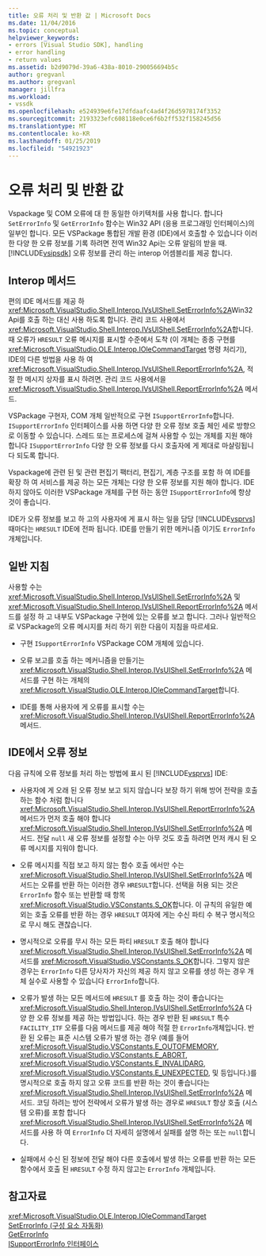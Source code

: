 ```yaml
---
title: 오류 처리 및 반환 값 | Microsoft Docs
ms.date: 11/04/2016
ms.topic: conceptual
helpviewer_keywords:
- errors [Visual Studio SDK], handling
- error handling
- return values
ms.assetid: b2d9079d-39a6-438a-8010-290056694b5c
author: gregvanl
ms.author: gregvanl
manager: jillfra
ms.workload:
- vssdk
ms.openlocfilehash: e524939e6fe17dfdaafc4ad4f26d5978174f3352
ms.sourcegitcommit: 2193323efc608118e0ce6f6b2ff532f158245d56
ms.translationtype: MT
ms.contentlocale: ko-KR
ms.lasthandoff: 01/25/2019
ms.locfileid: "54921923"
---
```

# <a name="error-handling-and-return-values"></a>오류 처리 및 반환 값
Vspackage 및 COM 오류에 대 한 동일한 아키텍처를 사용 합니다. 합니다 `SetErrorInfo` 및 `GetErrorInfo` 함수는 Win32 API (응용 프로그래밍 인터페이스)의 일부인 합니다. 모든 VSPackage 통합된 개발 환경 (IDE)에서 호출할 수 있습니다 이러한 다양 한 오류 정보를 기록 하려면 전역 Win32 Api는 오류 알림의 받을 때. [!INCLUDE[vsipsdk](../extensibility/includes/vsipsdk_md.md)] 오류 정보를 관리 하는 interop 어셈블리를 제공 합니다.  
  
## <a name="interop-methods"></a>Interop 메서드  
 편의 IDE 메서드를 제공 하 <xref:Microsoft.VisualStudio.Shell.Interop.IVsUIShell.SetErrorInfo%2A>Win32 Api를 호출 하는 대신 사용 하도록 합니다. 관리 코드 사용에서 <xref:Microsoft.VisualStudio.Shell.Interop.IVsUIShell.SetErrorInfo%2A>합니다. 때 오류가 `HRESULT` 오류 메시지를 표시할 수준에서 도착 (이 개체는 종종 구현를 <xref:Microsoft.VisualStudio.OLE.Interop.IOleCommandTarget> 명령 처리기), IDE의 다른 방법을 사용 하 여 <xref:Microsoft.VisualStudio.Shell.Interop.IVsUIShell.ReportErrorInfo%2A>, 적절 한 메시지 상자를 표시 하려면. 관리 코드 사용에서을 <xref:Microsoft.VisualStudio.Shell.Interop.IVsUIShell.ReportErrorInfo%2A> 메서드.  
  
 VSPackage 구현자, COM 개체 일반적으로 구현 `ISupportErrorInfo`합니다. `ISupportErrorInfo` 인터페이스를 사용 하면 다양 한 오류 정보 호출 체인 세로 방향으로 이동할 수 있습니다. 스레드 또는 프로세스에 걸쳐 사용할 수 있는 개체를 지원 해야 합니다 `ISupportErrorInfo` 다양 한 오류 정보를 다시 호출자에 게 제대로 마샬링됩니다 되도록 합니다.  
  
 Vspackage에 관련 된 및 관련 편집기 팩터리, 편집기, 계층 구조를 포함 하 여 IDE를 확장 하 여 서비스를 제공 하는 모든 개체는 다양 한 오류 정보를 지원 해야 합니다. IDE 하지 않아도 이러한 VSPackage 개체를 구현 하는 동안 `ISupportErrorInfo`에 항상 것이 좋습니다.  
  
 IDE가 오류 정보를 보고 하 고의 사용자에 게 표시 하는 일을 담당 [!INCLUDE[vsprvs](../code-quality/includes/vsprvs_md.md)] 때마다는 `HRESULT` IDE에 전파 됩니다. IDE를 만들기 위한 메커니즘 이기도 `ErrorInfo` 개체입니다.  
  
## <a name="general-guidelines"></a>일반 지침  
 사용할 수는 <xref:Microsoft.VisualStudio.Shell.Interop.IVsUIShell.SetErrorInfo%2A> 및 <xref:Microsoft.VisualStudio.Shell.Interop.IVsUIShell.ReportErrorInfo%2A> 메서드를 설정 하 고 내부도 VSPackage 구현에 있는 오류를 보고 합니다. 그러나 일반적으로 VSPackage의 오류 메시지를 처리 하기 위한 다음이 지침을 따르세요.  
  
-   구현 `ISupportErrorInfo` VSPackage COM 개체에 있습니다.  
  
-   오류 보고를 호출 하는 메커니즘을 만들기는 <xref:Microsoft.VisualStudio.Shell.Interop.IVsUIShell.SetErrorInfo%2A> 메서드를 구현 하는 개체의 <xref:Microsoft.VisualStudio.OLE.Interop.IOleCommandTarget>합니다.  
  
-   IDE를 통해 사용자에 게 오류를 표시할 수는 <xref:Microsoft.VisualStudio.Shell.Interop.IVsUIShell.ReportErrorInfo%2A> 메서드.  
  
## <a name="error-information-in-the-ide"></a>IDE에서 오류 정보  
 다음 규칙에 오류 정보를 처리 하는 방법에 표시 된 [!INCLUDE[vsprvs](../code-quality/includes/vsprvs_md.md)] IDE:  
  
-   사용자에 게 오래 된 오류 정보 보고 되지 않습니다 보장 하기 위해 방어 전략을 호출 하는 함수 처럼 합니다 <xref:Microsoft.VisualStudio.Shell.Interop.IVsUIShell.ReportErrorInfo%2A> 메서드가 먼저 호출 해야 합니다 <xref:Microsoft.VisualStudio.Shell.Interop.IVsUIShell.SetErrorInfo%2A> 메서드. 전달 `null` 새 오류 정보를 설정할 수는 아무 것도 호출 하려면 먼저 캐시 된 오류 메시지를 지워야 합니다.  
  
-   오류 메시지를 직접 보고 하지 않는 함수 호출 에서만 수는 <xref:Microsoft.VisualStudio.Shell.Interop.IVsUIShell.SetErrorInfo%2A> 메서드는 오류를 반환 하는 이러한 경우 `HRESULT`합니다. 선택을 허용 되는 것은 `ErrorInfo` 함수 또는 반환할 때 항목 <xref:Microsoft.VisualStudio.VSConstants.S_OK>합니다. 이 규칙의 유일한 예외는 호출 오류를 반환 하는 경우 `HRESULT` 여자에 게는 수신 파티 수 복구 명시적으로 무시 해도 괜찮습니다.  
  
-   명시적으로 오류를 무시 하는 모든 파티 `HRESULT` 호출 해야 합니다 <xref:Microsoft.VisualStudio.Shell.Interop.IVsUIShell.SetErrorInfo%2A> 메서드를 <xref:Microsoft.VisualStudio.VSConstants.S_OK>합니다. 그렇지 않은 경우는 `ErrorInfo` 다른 당사자가 자신의 제공 하지 않고 오류를 생성 하는 경우 개체 실수로 사용할 수 있습니다 `ErrorInfo`합니다.  
  
-   오류가 발생 하는 모든 메서드에 `HRESULT` 를 호출 하는 것이 좋습니다는 <xref:Microsoft.VisualStudio.Shell.Interop.IVsUIShell.SetErrorInfo%2A> 다양 한 오류 정보를 제공 하는 방법입니다. 하는 경우 반환 된 `HRESULT` 특수 `FACILITY_ITF` 오류를 다음 메서드를 제공 해야 적절 한 `ErrorInfo`개체입니다. 반환 된 오류는 표준 시스템 오류가 발생 하는 경우 (예를 들어 <xref:Microsoft.VisualStudio.VSConstants.E_OUTOFMEMORY>, <xref:Microsoft.VisualStudio.VSConstants.E_ABORT>, <xref:Microsoft.VisualStudio.VSConstants.E_INVALIDARG>, <xref:Microsoft.VisualStudio.VSConstants.E_UNEXPECTED>, 및 등입니다.)를 명시적으로 호출 하지 않고 오류 코드를 반환 하는 것이 좋습니다는 <xref:Microsoft.VisualStudio.Shell.Interop.IVsUIShell.SetErrorInfo%2A> 메서드. 코딩 하려는 방어 전략에서 오류가 발생 하는 경우로 `HRESULT` 항상 호출 (시스템 오류)를 포함 합니다 <xref:Microsoft.VisualStudio.Shell.Interop.IVsUIShell.SetErrorInfo%2A> 메서드를 사용 하 여 `ErrorInfo` 더 자세히 설명에서 실패를 설명 하는 또는 `null`합니다.  
  
-   실패에서 수신 된 정보에 전달 해야 다른 호출에서 발생 하는 오류를 반환 하는 모든 함수에서 호출 된 `HRESULT` 수정 하지 않고는 `ErrorInfo` 개체입니다.  
  
## <a name="see-also"></a>참고자료  
 <xref:Microsoft.VisualStudio.OLE.Interop.IOleCommandTarget>   
 [SetErrorInfo (구성 요소 자동화)](/previous-versions/windows/desktop/api/oleauto/nf-oleauto-seterrorinfo)   
 [GetErrorInfo](/previous-versions/windows/desktop/api/oleauto/nf-oleauto-geterrorinfo)   
 [ISupportErrorInfo 인터페이스](/previous-versions/windows/desktop/api/oaidl/nn-oaidl-isupporterrorinfo)

